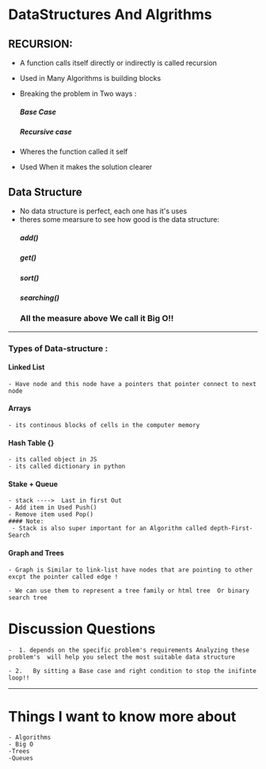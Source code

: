 # DataStructures And Algrithms



## RECURSION:
 - A function calls itself directly or indirectly is called recursion 
 - Used in Many Algorithms is building blocks 
 - Breaking the problem in Two ways :   
    #####  Base Case
    #####  Recursive case

 - Wheres the function called it self 
 - Used When it makes the solution clearer 

## Data Structure 

 - No data structure is perfect, each one has it's uses
 - theres some mearsure to see how good is the data structure:
    ##### add()
    ##### get()
    ##### sort()
    ##### searching()
     ### All the measure above We call it Big O!!

------
### Types of Data-structure :

#### Linked List 
    - Have node and this node have a pointers that pointer connect to next node 

#### Arrays 
    - its continous blocks of cells in the computer memory 

#### Hash Table {}
    - its called object in JS 
    - its called dictionary in python 

#### Stake + Queue 
    - stack ---->  Last in first Out 
    - Add item in Used Push()
    - Remove item used Pop()
    #### Note:
     - Stack is also super important for an Algorithm called depth-First-Search


#### Graph and Trees 
    - Graph is Similar to link-list have nodes that are pointing to other excpt the pointer called edge !

    - We can use them to represent a tree family or html tree  Or binary search tree 

 
 # Discussion Questions
    -  1. depends on the specific problem's requirements Analyzing these problem's  will help you select the most suitable data structure

    - 2.   By sitting a Base case and right condition to stop the inifinte loop!! 

-----------------------------------

 # Things I want to know more about
    - Algorithms 
    - Big O 
    -Trees
    -Queues
    